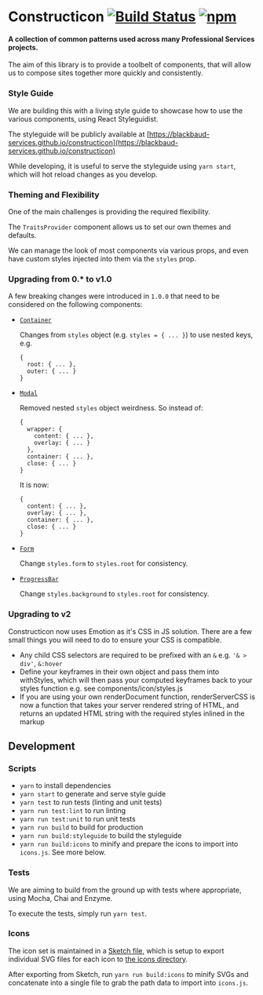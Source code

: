 
# Constructicon [![Build Status](https://travis-ci.com/blackbaud-services/constructicon.svg?branch=master)](https://travis-ci.com/blackbaud-services/constructicon) [![npm](https://img.shields.io/npm/v/constructicon.svg?style=flat-square)](https://www.npmjs.com/package/constructicon)

#### A collection of common patterns used across many Professional Services projects.

The aim of this library is to provide a toolbelt of components, that will allow us to compose sites together more quickly and consistently.

### Style Guide

We are building this with a living style guide to showcase how to use the various components, using React Styleguidist.

The styleguide will be publicly available at [https://blackbaud-services.github.io/constructicon](https://blackbaud-services.github.io/constructicon)

While developing, it is useful to serve the styleguide using `yarn start`, which will hot reload changes as you develop.

### Theming and Flexibility

One of the main challenges is providing the required flexibility.

The `TraitsProvider` component allows us to set our own themes and defaults.

We can manage the look of most components via various props, and even have custom styles injected into them via the `styles` prop.

### Upgrading from 0.* to v1.0

A few breaking changes were introduced in `1.0.0` that need to be considered on the following components:

- [`Container`](https://blackbaud-services.github.io/constructicon/#Container)

  Changes from `styles` object (e.g. `styles = { ... }`) to use nested keys, e.g.

  ```
  {
    root: { ... },
    outer: { ... }
  }
  ```

- [`Modal`](https://blackbaud-services.github.io/constructicon/#Modal)

  Removed nested `styles` object weirdness. So instead of:

  ```
  {
    wrapper: {
      content: { ... },
      overlay: { ... }
    },
    container: { ... },
    close: { ... }
  }
  ```

  It is now:

  ```
  {
    content: { ... },
    overlay: { ... },
    container: { ... },
    close: { ... }
  }
  ```

- [`Form`](https://blackbaud-services.github.io/constructicon/#Form)

  Change `styles.form` to `styles.root` for consistency.

- [`ProgressBar`](https://blackbaud-services.github.io/constructicon/#ProgressBar)

  Change `styles.background` to `styles.root` for consistency.

### Upgrading to v2

Constructicon now uses Emotion as it's CSS in JS solution. There are a few small things you will need to do to ensure your CSS is compatible.

- Any child CSS selectors are required to be prefixed with an `&` e.g. `'& > div'`, `&:hover`
- Define your keyframes in their own object and pass them into withStyles, which will then pass your computed keyframes back to your styles function e.g. see components/icon/styles.js
- If you are using your own renderDocument function, renderServerCSS is now a function that takes your server rendered string of HTML, and returns an updated HTML string with the required styles inlined in the markup

## Development

### Scripts

- `yarn` to install dependencies
- `yarn start` to generate and serve style guide
- `yarn test` to run tests (linting and unit tests)
- `yarn run test:lint` to run linting
- `yarn run test:unit` to run unit tests
- `yarn run build` to build for production
- `yarn run build:styleguide` to build the styleguide
- `yarn run build:icons` to minify and prepare the icons to import into `icons.js`. See more below.

### Tests

We are aiming to build from the ground up with tests where appropriate, using Mocha, Chai and Enzyme.

To execute the tests, simply run `yarn test`.

### Icons

The icon set is maintained in a [Sketch file](https://github.com/blackbaud-services/constructicon/blob/master/icons.sketch), which is setup to export individual SVG files for each icon to [the icons directory](https://github.com/blackbaud-services/constructicon/tree/master/icons).

After exporting from Sketch, run `yarn run build:icons` to minify SVGs and concatenate into a single file to grab the path data to import into `icons.js`.
